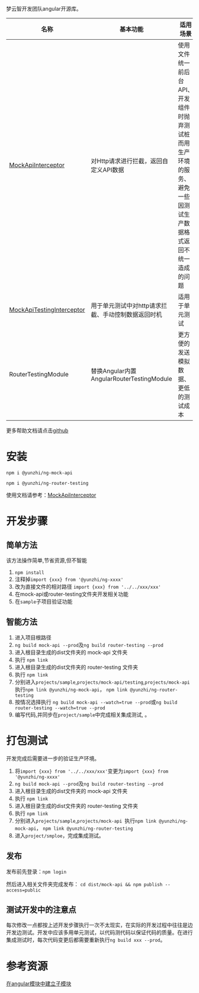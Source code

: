 梦云智开发团队angular开源库。

| 名称 | 基本功能 | 适用场景 | 
| ------ | ------ | ------ | 
| [MockApiInterceptor](https://github.com/yunzhiclub/ng/tree/main/projects/mock-api) | 对Http请求进行拦截，返回自定义API数据 | 使用文件统一前后台API、开发组件时抛弃测试桩而用生产环境的服务、避免一些因测试生产数据格式返回不统一造成的问题 |
| [MockApiTestingInterceptor](https://github.com/yunzhiclub/ng/tree/main/projects/mock-api) | 用于单元测试中对http请求拦截、手动控制数据返回时机 | 适用于单元测试 |
| RouterTestingModule | 替换Angular内置AngularRouterTestingModule | 更方便的发送模拟数据、更低的测试成本 |

更多帮助文档请点击[github](https://github.com/yunzhiclub/ng)

# 安装

`npm i @yunzhi/ng-mock-api`

`npm i @yunzhi/ng-router-testing`

使用文档请参考：[MockApiInterceptor](https://github.com/yunzhiclub/ng/tree/main/projects/mock-api)

# 开发步骤

## 简单方法

该方法操作简单,节省资源,但不智能

1. `npm install`
2. 注释掉`import {xxx} from '@yunzhi/ng-xxxx'`
3. 改为直接文件的相对路径 `import {xxx} from '../../xxx/xxx'`
4. 在mock-api或router-testing文件夹开发相关功能
5. 在`sample`子项目验证功能

## 智能方法

1. 进入项目根路径
2. `ng build mock-api --prod`及`ng build router-testing --prod`
3. 进入根目录生成的dist文件夹的 mock-api 文件夹
4. 执行 `npm link`
5. 进入根目录生成的dist文件夹的 router-testing 文件夹
6. 执行 `npm link`
7. 分别进入`projects/sample`,`projects/mock-api/testing`,`projects/mock-api
   `执行`npm link @yunzhi/ng-mock-api`， `npm link @yunzhi/ng-router-testing`
8. 按情况选择执行 `ng build mock-api --watch=true --prod`或`ng build router-testing --watch=true --prod`
9. 编写代码,并同步在`project/sample`中完成相关集成测试, 。

# 打包测试

开发完成后需要进一步的验证生产环境。

1. 将`import {xxx} from '../../xxx/xxx'`变更为`import {xxx} from '@yunzhi/ng-xxxx'`
2. `ng build mock-api --prod`及`ng build router-testing --prod`
3. 进入根目录生成的dist文件夹的 mock-api 文件夹
4. 执行 `npm link`
5. 进入根目录生成的dist文件夹的 router-testing 文件夹
6. 执行 `npm link`
7. 分别进入`projects/sample`,`projects/mock-api
   `执行`npm link @yunzhi/ng-mock-api`， `npm link @yunzhi/ng-router-testing`
8. 进入`project/smploe`，完成集成测试。

## 发布
发布前先登录：`npm login`

然后进入相关文件夹完成发布：
`cd dist/mock-api && npm publish --access=public`

## 测试开发中的注意点

每次修改一点都按上述开发步骤执行一次不太现实，在实际的开发过程中往往是边开发边测试。开发中应该多用单元测试，以代码测代码以保证代码的质量。在进行集成测试时，每次代码变更后都需要重新执行`ng build xxx --prod`。

# 参考资源

[在angular模块中建立子模块](https://github.com/ng-packagr/ng-packagr/blob/master/docs/secondary-entrypoints.md)
